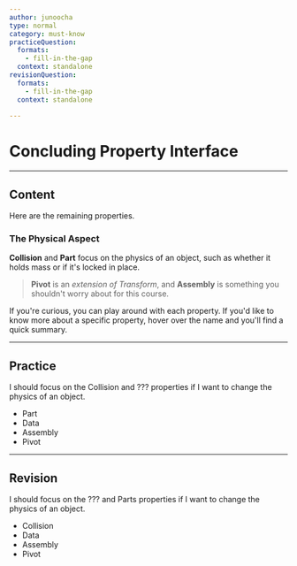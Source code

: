 ```yaml
---
author: junoocha
type: normal
category: must-know
practiceQuestion:
  formats:
    - fill-in-the-gap
  context: standalone
revisionQuestion:
  formats:
    - fill-in-the-gap
  context: standalone

---
```


# Concluding Property Interface

---

## Content

Here are the remaining properties.

### The Physical Aspect
**Collision** and **Part** focus on the physics of an object, such as whether it holds mass or if it's locked in place.

> **Pivot** is an *extension of Transform*, and **Assembly** is something you shouldn't worry about for this course. 

If you're curious, you can play around with each property. If you'd like to know more about a specific property, hover over the name and you'll find a quick summary.

---

## Practice

I should focus on the Collision and ??? properties if I want to change the physics of an object.

- Part
- Data
- Assembly
- Pivot

---

## Revision

I should focus on the ??? and Parts properties if I want to change the physics of an object.

- Collision
- Data
- Assembly
- Pivot
